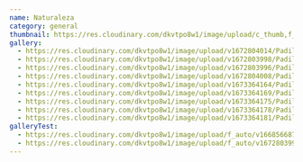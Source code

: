 ```yaml
---
name: Naturaleza
category: general
thumbnail: https://res.cloudinary.com/dkvtpo8w1/image/upload/c_thumb,f_auto,g_center,h_500,q_auto,w_300/v1672803996/PadillaPortfolio/pexels-luis-del-r%C3%ADo-15286.jpg
gallery:
  - https://res.cloudinary.com/dkvtpo8w1/image/upload/v1672804014/PadillaPortfolio/pexels-jacob-colvin-1761279.jpg
  - https://res.cloudinary.com/dkvtpo8w1/image/upload/v1672803998/PadillaPortfolio/pexels-stein-egil-liland-3408744.jpg
  - https://res.cloudinary.com/dkvtpo8w1/image/upload/v1672803996/PadillaPortfolio/pexels-luis-del-r%C3%ADo-15286.jpg
  - https://res.cloudinary.com/dkvtpo8w1/image/upload/v1672804008/PadillaPortfolio/pexels-eberhard-grossgasteiger-572897.jpg
  - https://res.cloudinary.com/dkvtpo8w1/image/upload/v1673364164/PadillaPortfolio/pexels-andy-vu-3244513.jpg
  - https://res.cloudinary.com/dkvtpo8w1/image/upload/v1673364169/PadillaPortfolio/pexels-michael-block-3225517.jpg
  - https://res.cloudinary.com/dkvtpo8w1/image/upload/v1673364175/PadillaPortfolio/pexels-luis-dalvan-1770809.jpg
  - https://res.cloudinary.com/dkvtpo8w1/image/upload/v1673364178/PadillaPortfolio/pexels-matteo-badini-4064432.jpg
  - https://res.cloudinary.com/dkvtpo8w1/image/upload/v1673364181/PadillaPortfolio/pexels-kasuma-1785493.jpg
galleryTest:
  - https://res.cloudinary.com/dkvtpo8w1/image/upload/f_auto/v1668566872/PadillaPortfolio/bridge-in-forest-minimalist-4k-w7.jpg
  - https://res.cloudinary.com/dkvtpo8w1/image/upload/f_auto/v1672803998/PadillaPortfolio/pexels-stein-egil-liland-3408744.jpg
---
```

